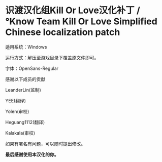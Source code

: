 # 识渡汉化组Kill Or Love汉化补丁 / °Know Team Kill Or Love Simplified Chinese localization patch

适用系统：Windows

运行方式：解压至游戏目录下覆盖原文件即可。

字体：OpenSans-Regular

感谢以下成员的贡献

LeanderLin(监制)

YEE(翻译)

Yolen(审校)

Heguang1112(翻译)

Kalakala(审校)

如果有署名有问题，可以随时提出修改。

**最后感谢使用本汉化的你。**
